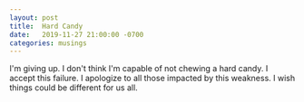 ```yaml
---
layout: post
title:  Hard Candy
date:   2019-11-27 21:00:00 -0700
categories: musings
---
```


I'm giving up. I don't think I'm capable of not chewing a hard candy. I accept this failure. I apologize to all those impacted by this weakness. I wish things could be different for us all.
